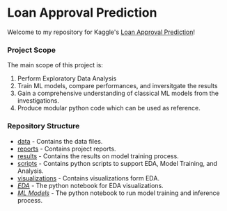 # Loan Approval Prediction

Welcome to my repository for Kaggle's [Loan Approval Prediction](https://www.kaggle.com/competitions/playground-series-s4e10/data)!

### Project Scope

The main scope of this project is:
1. Perform Exploratory Data Analysis
2. Train ML models, compare performances, and inversitgate the results 
3. Gain a comprehensive understanding of classical ML models from the investigations.
4. Produce modular python code which can be used as reference.

### Repository Structure

- [data](./data/) - Contains the data files.
- [reports](./reports/) - Contains project reports.
- [results](./results/) - Contains the results on model training process.
- [scripts](./scripts/) - Contains python scripts to support EDA, Model Training, and Analysis.
- [visualizations](./visualizations/) - Contains visualizations form EDA.
- *[EDA](./EDA.ipynb)* - The python notebook for EDA visualizations.
- *[ML Models](./ML%20Models.ipynb)* - The python notebook to run model training and inference process.
